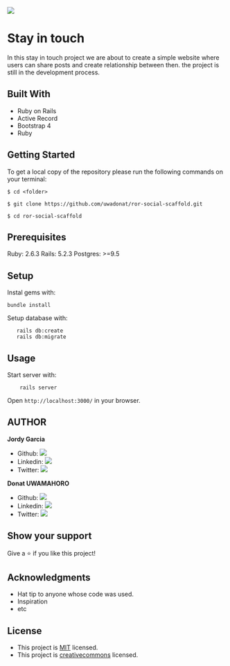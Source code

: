 ![](https://img.shields.io/badge/Microverse-blueviolet)

# Stay in touch

In this stay in touch project we are about to create a simple website where users can share posts and create relationship between then. the project is still in the development process. 

## Built With

- Ruby on Rails
- Active Record
- Bootstrap 4
- Ruby

## Getting Started

To get a local copy of the repository please run the following commands on your terminal:

```
$ cd <folder>
```

```
$ git clone https://github.com/uwadonat/ror-social-scaffold.git 
```

```
$ cd ror-social-scaffold
```
## Prerequisites

Ruby: 2.6.3
Rails: 5.2.3
Postgres: >=9.5

## Setup

Instal gems with:

```
bundle install
```

Setup database with:

```
   rails db:create
   rails db:migrate
```

## Usage

Start server with:

```
    rails server
```

Open `http://localhost:3000/` in your browser.

## AUTHOR

**Jordy Garcia**

- Github: [![](https://img.shields.io/badge/GitHub-100000?style=for-the-badge&logo=github&logoColor=white)](https://github.com/garciajordy/)
- Linkedin: [![](https://img.shields.io/badge/LinkedIn-0077B5?style=for-the-badge&logo=linkedin&logoColor=white)](https://www.linkedin.com/in/jordygarcia/)
- Twitter: [![](https://img.shields.io/badge/Twitter-1DA1F2?style=for-the-badge&logo=twitter&logoColor=white)](https://twitter.com/JordyGarcia1994)

**Donat UWAMAHORO**

- Github: [![](https://img.shields.io/badge/GitHub-100000?style=for-the-badge&logo=github&logoColor=white)](https://github.com/uwadonat)
- Linkedin: [![](https://img.shields.io/badge/LinkedIn-0077B5?style=for-the-badge&logo=linkedin&logoColor=white)](https://www.linkedin.com/in/uwadonat)
- Twitter: [![](https://img.shields.io/badge/Twitter-1DA1F2?style=for-the-badge&logo=twitter&logoColor=white)](https://twitter.com/uwahoroDonat)

## Show your support

Give a ⭐️ if you like this project!

## Acknowledgments

- Hat tip to anyone whose code was used.                                                                                                                                                                                                                                                                                                                                                                                                                                                                                                                                                                                                                                                                                                                                                         
- Inspiration
- etc

## License

- This project is [MIT](https://opensource.org/licenses/MIT) licensed.
- This project is [creativecommons](https://creativecommons.org/licenses/by-nc/4.0/) licensed.